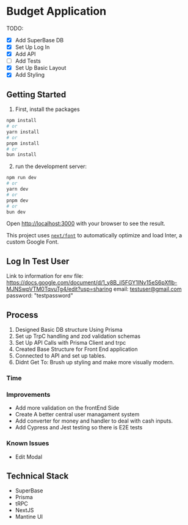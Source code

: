# Budget Application

TODO:

- [x] Add SuperBase DB
- [x] Set Up Log In
- [x] Add API
- [ ] Add Tests
- [x] Set Up Basic Layout
- [x] Add Styling

## Getting Started


1. First, install the packages

```bash
npm install
# or
yarn install
# or
pnpm install
# or
bun install
```

2. run the development server:

```bash
npm run dev
# or
yarn dev
# or
pnpm dev
# or
bun dev
```


Open [http://localhost:3000](http://localhost:3000) with your browser to see the result.

This project uses [`next/font`](https://nextjs.org/docs/basic-features/font-optimization) to automatically optimize and load Inter, a custom Google Font.

## Log In Test User
Link to information for env file: https://docs.google.com/document/d/1_y8B_il5FGY1lNv15eS6pXflb-MJNSwpVTM0TqvuTg4/edit?usp=sharing
email: testuser@gmail.com
password: "testpassword"


## Process

1. Designed Basic DB structure Using Prisma
2. Set up TrpC handling and zod validation schemas
3. Set Up API Calls with Prisma Client and trpc
4. Created Base Structure for Front End application
5. Connected to API and set up tables.
6. Didnt Get To: Brush up styling and make more visually modern.

### Time

### Improvements
- Add more validation on the frontEnd Side
- Create A better central user managament system 
- Add converter for money and handler to deal with cash inputs.
- Add Cypress and Jest testing so there is E2E tests

### Known Issues
- Edit Modal


## Technical Stack

- SuperBase
- Prisma
- tRPC
- NextJS
- Mantine UI

